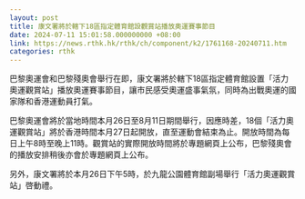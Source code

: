 ```yaml
---
layout: post
title: 康文署將於轄下18區指定體育館設觀賞站播放奧運賽事節目
date: 2024-07-11 15:01:58.000000000 +08:00
link: https://news.rthk.hk/rthk/ch/component/k2/1761168-20240711.htm
categories: rthk
---
```


巴黎奧運會和巴黎殘奧會舉行在即，康文署將於轄下18區指定體育館設置「活力奧運觀賞站」播放奧運賽事節目，讓巿民感受奧運盛事氣氛，同時為出戰奧運的國家隊和香港運動員打氣。

巴黎奧運會將於當地時間本月26日至8月11日期間舉行，因應時差，18個「活力奧運觀賞站」將於香港時間本月27日起開放，直至運動會結束為止。開放時間為每日上午8時至晚上11時。觀賞站的實際開放時間將於專題網頁上公布，巴黎殘奧會的播放安排稍後亦會於專題網頁上公布。

另外，康文署將於本月26日下午5時，於九龍公園體育館副場舉行「活力奧運觀賞站」啓動禮。
